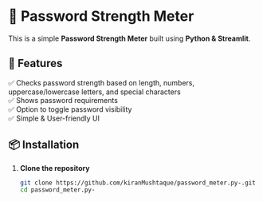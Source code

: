 # 🔐 Password Strength Meter

This is a simple **Password Strength Meter** built using **Python & Streamlit**.

## 🚀 Features
✅ Checks password strength based on length, numbers, uppercase/lowercase letters, and special characters  
✅ Shows password requirements  
✅ Option to toggle password visibility  
✅ Simple & User-friendly UI  

## 📦 Installation

1. **Clone the repository**  
   ```bash
   git clone https://github.com/kiranMushtaque/password_meter.py-.git
   cd password_meter.py-
